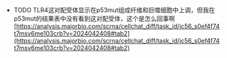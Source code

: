 - TODO TLR4这对配受体显示在p53mut组成纤维和巨噬细胞中上调，但我在p53mut的结果表中没有看到这对配受体，这个是怎么回事啊[https://analysis.majorbio.com/scrna/cellchat_diff/task_id/jc56_s0ef4f74t7msv6me103crb?v=2024042408#tab2](https://analysis.majorbio.com/scrna/cellchat_diff/task_id/jc56_s0ef4f74t7msv6me103crb?v=2024042408#tab2)